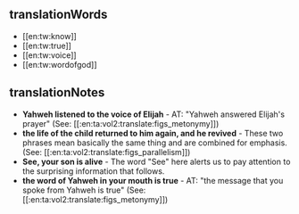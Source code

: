 ## translationWords

* [[en:tw:know]]
* [[en:tw:true]]
* [[en:tw:voice]]
* [[en:tw:wordofgod]]

## translationNotes

* **Yahweh listened to the voice of Elijah** - AT: "Yahweh answered Elijah's prayer" (See: [[:en:ta:vol2:translate:figs_metonymy]])
* **the life of the child returned to him again, and he revived** - These two phrases mean basically the same thing and are combined for emphasis. (See: [[:en:ta:vol2:translate:figs_parallelism]])
* **See, your son is alive** - The word "See" here alerts us to pay attention to the surprising information that follows.
* **the word of Yahweh in your mouth is true** - AT: "the message that you spoke from Yahweh is true" (See: [[:en:ta:vol2:translate:figs_metonymy]])
